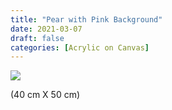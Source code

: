 ```yaml
---
title: "Pear with Pink Background"
date: 2021-03-07
draft: false
categories: [Acrylic on Canvas]
---
```


![](pear-pink-1.jpg)

(40 cm X 50 cm)